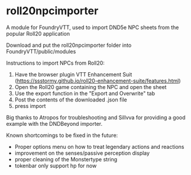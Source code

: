 # roll20npcimporter
A module for FoundryVTT, used to import DND5e NPC sheets from the popular Roll20 application

Download and put the roll20npcimporter folder into FoundryVTT/public/modules

Instructions to import NPCs from Roll20:
1. Have the browser plugin VTT Enhancement Suit (https://ssstormy.github.io/roll20-enhancement-suite/features.html)
2. Open the Roll20 game containing the NPC and open the sheet
3. Use the export function in the "Export and Overwrite" tab
4. Post the contents of the downloaded .json file
5. press import

Big thanks to Atropos for troubleshooting and Sillvva for providing a good example with the DNDBeyond importer.

Known shortcomings to be fixed in the future:
- Proper options menu on how to treat legendary actions and reactions
- improvement on the senses/passive perception display
- proper cleaning of the Monstertype string
- tokenbar only support hp for now
